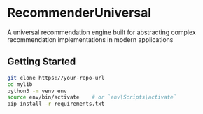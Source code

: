 # RecommenderUniversal

A universal recommendation engine built for abstracting complex recommendation implementations in modern applications

## Getting Started

```bash
git clone https://your-repo-url
cd mylib
python3 -m venv env
source env/bin/activate    # or `env\Scripts\activate`
pip install -r requirements.txt
